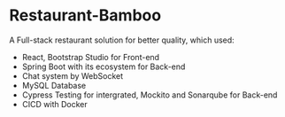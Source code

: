 # Restaurant-Bamboo

A Full-stack restaurant solution for better quality, which used:
+ React, Bootstrap Studio for Front-end
+ Spring Boot with its ecosystem for Back-end
+ Chat system by WebSocket
+ MySQL Database
+ Cypress Testing for intergrated, Mockito and Sonarqube for Back-end
+ CICD with Docker
